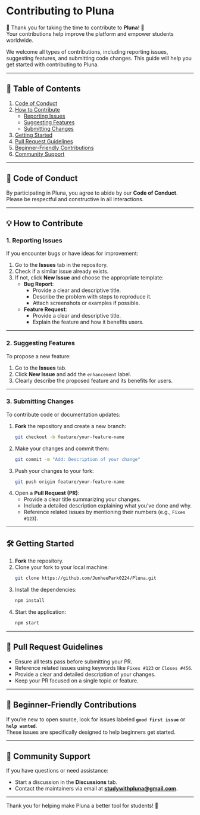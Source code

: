 # Contributing to Pluna

🎉 Thank you for taking the time to contribute to **Pluna**! 🎉  
Your contributions help improve the platform and empower students worldwide.

We welcome all types of contributions, including reporting issues, suggesting features, and submitting code changes. This guide will help you get started with contributing to Pluna.

---

## 📜 Table of Contents

1. [Code of Conduct](#code-of-conduct)  
2. [How to Contribute](#how-to-contribute)  
   - [Reporting Issues](#1-reporting-issues)  
   - [Suggesting Features](#2-suggesting-features)  
   - [Submitting Changes](#3-submitting-changes)  
3. [Getting Started](#getting-started)  
4. [Pull Request Guidelines](#pull-request-guidelines)  
5. [Beginner-Friendly Contributions](#beginner-friendly-contributions)  
6. [Community Support](#community-support)

---

## 📏 Code of Conduct

By participating in Pluna, you agree to abide by our **Code of Conduct**.  
Please be respectful and constructive in all interactions.

---

## 💡 How to Contribute

### 1. Reporting Issues

If you encounter bugs or have ideas for improvement:

1. Go to the **Issues** tab in the repository.
2. Check if a similar issue already exists.
3. If not, click **New Issue** and choose the appropriate template:
   - **Bug Report**:  
     - Provide a clear and descriptive title.  
     - Describe the problem with steps to reproduce it.  
     - Attach screenshots or examples if possible.
   - **Feature Request**:  
     - Provide a clear and descriptive title.  
     - Explain the feature and how it benefits users.

---

### 2. Suggesting Features

To propose a new feature:

1. Go to the **Issues** tab.
2. Click **New Issue** and add the `enhancement` label.
3. Clearly describe the proposed feature and its benefits for users.

---

### 3. Submitting Changes

To contribute code or documentation updates:

1. **Fork** the repository and create a new branch:
   ```bash
   git checkout -b feature/your-feature-name
   ```
2. Make your changes and commit them:
   ```bash
   git commit -m "Add: Description of your change"
   ```
3. Push your changes to your fork:
   ```bash
   git push origin feature/your-feature-name
   ```
4. Open a **Pull Request (PR)**:
   - Provide a clear title summarizing your changes.
   - Include a detailed description explaining what you’ve done and why.
   - Reference related issues by mentioning their numbers (e.g., `Fixes #123`).

---

## 🛠 Getting Started

1. **Fork** the repository.
2. Clone your fork to your local machine:
   ```bash
   git clone https://github.com/JunheePark0224/Pluna.git
   ```
3. Install the dependencies:
   ```bash
   npm install
   ```
4. Start the application:
   ```bash
   npm start
   ```

---

## 🔄 Pull Request Guidelines

- Ensure all tests pass before submitting your PR.
- Reference related issues using keywords like `Fixes #123` or `Closes #456`.
- Provide a clear and detailed description of your changes.
- Keep your PR focused on a single topic or feature.

---

## 👶 Beginner-Friendly Contributions

If you’re new to open source, look for issues labeled **`good first issue`** or **`help wanted`**.  
These issues are specifically designed to help beginners get started.

---

## 🤝 Community Support

If you have questions or need assistance:

- Start a discussion in the **Discussions** tab.
- Contact the maintainers via email at **studywithpluna@gmail.com**.

---

Thank you for helping make Pluna a better tool for students! 🚀


